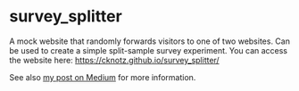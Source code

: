 # survey_splitter
A mock website that randomly forwards visitors to one of two websites. Can be used to create a simple split-sample survey experiment. You can access the website here: https://cknotz.github.io/survey_splitter/

See also [my post on Medium](https://carlo-knotz.medium.com/using-a-website-as-a-simple-survey-randomizer-7f0777155831) for more information.
